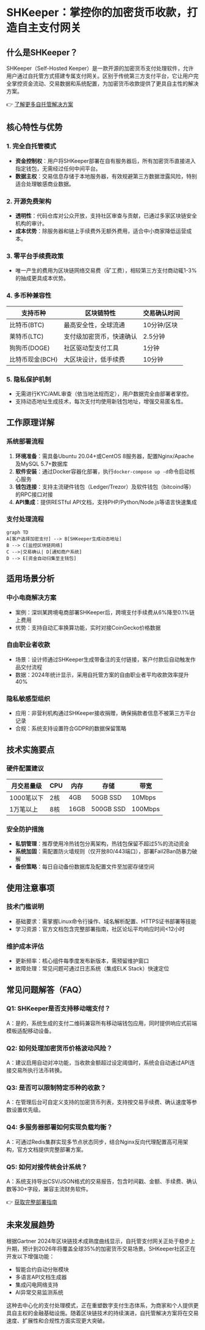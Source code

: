 # SHKeeper：掌控你的加密货币收款，打造自主支付网关

## 什么是SHKeeper？

SHKeeper（Self-Hosted Keeper）是一款开源的加密货币支付处理软件，允许用户通过自托管方式搭建专属支付网关。区别于传统第三方支付平台，它让用户完全掌控资金流动、交易数据和系统配置，为加密货币收款提供了更具自主性的解决方案。

👉 [了解更多自托管解决方案](https://bit.ly/okx_welcome)

## 核心特性与优势

### 1. 完全自托管模式
- **资金控制权**：用户将SHKeeper部署在自有服务器后，所有加密货币直接进入指定钱包，无需经过任何中间平台。
- **数据主权**：交易信息存储于本地服务器，有效规避第三方数据泄露风险，特别适合处理敏感商业数据。

### 2. 开源免费架构
- **透明性**：代码仓库对公众开放，支持社区审查与贡献，已通过多家区块链安全机构的审计。
- **成本优势**：除服务器和链上手续费外无额外费用，适合中小商家降低运营成本。

### 3. 零平台手续费政策
- 唯一产生的费用为区块链网络交易费（矿工费），相较第三方支付商动辄1-3%的抽成更具成本优势。

### 4. 多币种兼容性
| 支持币种       | 区块链特性                  | 交易确认时间  |
|----------------|---------------------------|-------------|
| 比特币(BTC)    | 最高安全性，全球流通        | 10分钟/区块   |
| 莱特币(LTC)    | 支付级加密货币，快速确认     | 2.5分钟      |
| 狗狗币(DOGE)   | 社区驱动型支付工具          | 1分钟       |
| 比特币现金(BCH)| 大区块设计，低手续费        | 10分钟      |

### 5. 隐私保护机制
- 无需进行KYC/AML审查（依当地法规而定），用户数据完全由部署者掌控。
- 支持动态地址生成技术，每次支付均使用新钱包地址，增强交易匿名性。

## 工作原理详解

### 系统部署流程
1. **环境准备**：需具备Ubuntu 20.04+或CentOS 8服务器，配置Nginx/Apache及MySQL 5.7+数据库
2. **软件安装**：通过Docker容器化部署，执行`docker-compose up -d`命令启动核心服务
3. **钱包连接**：支持主流硬件钱包（Ledger/Trezor）及软件钱包（bitcoind等）的RPC接口对接
4. **API集成**：提供RESTful API文档，支持PHP/Python/Node.js等语言快速集成

### 支付处理流程
```mermaid
graph TD
A[客户选择加密支付] --> B[SHKeeper生成动态地址]
B --> C[监控区块链网络]
C -->|交易确认| D[通知商户系统]
D --> E[资金自动归集至主钱包]
```

## 适用场景分析

### 中小电商解决方案
- 案例：深圳某跨境电商部署SHKeeper后，跨境支付手续费从6%降至0.1%链上费用
- 优势：支持自动汇率换算功能，实时对接CoinGecko价格数据

### 自由职业者收款
- 场景：设计师通过SHKeeper生成带备注的支付链接，客户付款后自动触发作品交付流程
- 数据：2024年统计显示，采用自托管方案的自由职业者平均收款效率提升40%

### 隐私敏感型组织
- 应用：非营利机构通过SHKeeper接收捐赠，确保捐款者信息不被第三方平台记录
- 合规：系统支持设置符合GDPR的数据保留策略

## 技术实施要点

### 硬件配置建议
| 月交易量级    | CPU    | 内存   | 存储     | 带宽       |
|-------------|--------|--------|----------|------------|
| 1000笔以下   | 2核    | 4GB    | 50GB SSD | 10Mbps     |
| 1万笔以上    | 8核    | 16GB   | 500GB SSD| 100Mbps    |

### 安全防护措施
- **私钥管理**：推荐使用冷热钱包分离架构，热钱包保留不超过5%的流动资金
- **系统加固**：需配置防火墙规则（仅开放80/443端口），部署Fail2Ban防暴力破解
- **备份策略**：每日自动备份数据库及配置文件至加密存储空间

## 使用注意事项

### 技术门槛说明
- 基础要求：需掌握Linux命令行操作、域名解析配置、HTTPS证书部署等技能
- 学习资源：官方文档包含完整部署指南，社区论坛平均响应时间<12小时

### 维护成本评估
- 更新频率：核心组件每季度发布新版本，需预留维护窗口
- 故障处理：常见问题可通过日志系统（集成ELK Stack）快速定位

## 常见问题解答（FAQ）

### Q1: SHKeeper是否支持移动端支付？
A：是的，系统生成的支付二维码兼容所有移动端钱包应用，同时提供响应式前端模板适配移动设备。

### Q2: 如何处理加密货币价格波动风险？
A：建议启用自动对冲功能，当收款金额超过设定阈值时，系统会自动通过API连接交易所执行法币转换。

### Q3: 是否可以限制特定币种的收款？
A：在管理后台可自定义支持的加密货币列表，支持按交易手续费、确认速度等参数设置优先级。

### Q4: 多服务器部署如何实现负载均衡？
A：可通过Redis集群实现多节点状态同步，结合Nginx反向代理配置高可用架构，官方文档提供完整部署方案。

### Q5: 如何对接传统会计系统？
A：系统支持导出CSV/JSON格式的交易报告，包含时间戳、金额、手续费、确认数等30+字段，兼容主流财务软件。

👉 [获取完整部署指南](https://bit.ly/okx_welcome)

## 未来发展趋势

根据Gartner 2024年区块链技术成熟度曲线显示，自托管支付网关正处于稳步上升期，预计到2026年将覆盖全球35%的加密货币交易场景。SHKeeper社区正在开发以下增强功能：
- 智能合约自动分账模块
- 多语言API文档生成器
- 集成闪电网络支持
- AI异常交易监测系统

这种去中心化的支付处理模式，正在重塑数字支付生态体系，为商家和个人提供更具自主权的金融基础设施。随着区块链技术的持续演进，自托管解决方案将在交易速度、扩展性和合规性方面实现更大突破。